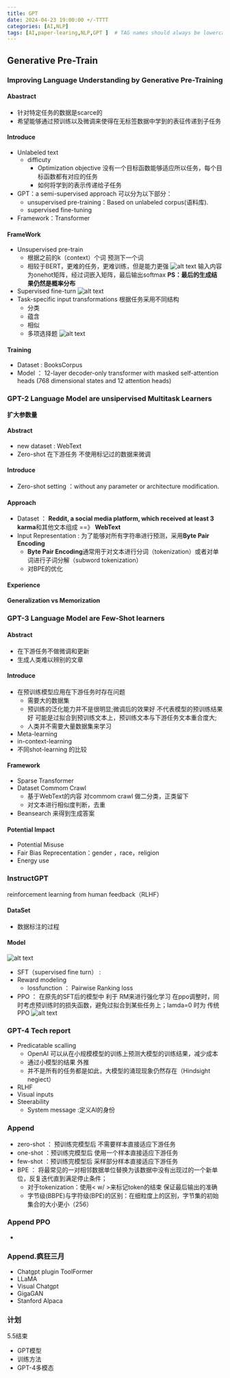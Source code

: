 ```yaml
---
title: GPT
date: 2024-04-23 19:00:00 +/-TTTT
categories: [AI,NLP]
tags: [AI,paper-learing,NLP,GPT ]  # TAG names should always be lowercase
---
```

## Generative Pre-Train 
### Improving Language Understanding by Generative Pre-Training
#### Abastract
* 针对特定任务的数据是scarce的
* 希望能够通过预训练以及微调来使得在无标签数据中学到的表征传递到子任务
#### Introduce
* Unlabeled text 
  * difficuty
    * Optimization objective 没有一个目标函数能够适应所以任务，每个目标函数都有对应的任务
    * 如何将学到的表示传递给子任务
*  GPT：a semi-supervised approach
  可以分为以下部分：
   *  unsupervised pre-training：Based on unlabeled corpus(语料库).
   *  supervised fine-tuning
* Framework：Transformer
#### FrameWork
* Unsupervised pre-train
  *  根据之前的k（context）个词 预测下一个词
  *  相较于BERT，更难的任务，更难训练，但是能力更强
![alt text](https://raw.githubusercontent.com/huazZengblog/huazZengblog.github.io/main/_posts/img/GPT-1-objection.png)
输入内容为onehot矩阵，经过词嵌入矩阵，最后输出softmax
**PS：最后的生成结果仍然是概率分布**
* Supervised fine-turn
  ![alt text](https://raw.githubusercontent.com/huazZengblog/huazZengblog.github.io/main/_posts/img/GPT-1-fineturn.png)
* Task-specific input transformations 根据任务采用不同结构
  * 分类
  * 蕴含
  * 相似
  * 多项选择题
![alt text](https://raw.githubusercontent.com/huazZengblog/huazZengblog.github.io/main/_posts/img/GPT-1-task.png)
#### Training
* Dataset : BooksCorpus
* Model ： 12-layer decoder-only transformer with masked self-attention heads (768 dimensional states and 12
attention heads)


### GPT-2 Language Model are unsipervised Multitask Learners
**扩大参数量**
#### Abstract
* new dataset : WebText
* Zero-shot 在下游任务 不使用标记过的数据来微调
#### Introduce
* Zero-shot setting ：without any parameter or architecture modification.
#### Approach
* Dataset ： **Reddit, a social media platform, which received at least 3 karma**和其他文本组成 ==》 **WebText**
* Input Representation : 为了能够对所有字符串进行预测，采用**Byte Pair Encoding**
  * **Byte Pair Encoding**通常用于对文本进行分词（tokenization）或者对单词进行子词分解（subword tokenization）
  * 对BPE的优化
  
####  Experience

#### Generalization vs Memorization



### GPT-3 Language Model are Few-Shot learners
#### Abstract
* 在下游任务不做微调和更新
* 生成人类难以辨别的文章

#### Introduce
* 在预训练模型应用在下游任务时存在问题
  * 需要大的数据集
  * 预训练的泛化能力并不是很明显;微调后的效果好 不代表模型的预训练结果好 可能是过拟合到预训练文本上，预训练文本与下游任务文本重合度大;
  * 人类并不需要大量数据集来学习
* Meta-learning
* in-context-learning
* 不同shot-learning 的比较
#### Framework
* Sparse Transformer
* Dataset Commom Crawl
    * 基于WebText的内容 对commom crawl 做二分类，正类留下
    * 对文本进行相似度判断，去重
* Beansearch 来得到生成答案



#### Potential Impact
- Potential Misuse
- Fair Bias Reprecentation：gender ，race，religion
- Energy use




### InstructGPT
reinforcement learning from human feedback（RLHF）
#### DataSet
* 数据标注的过程

#### Model
![alt text](https://raw.githubusercontent.com/huazZengblog/huazZengblog.github.io/main/_posts/img/InstructGPT-model.png)
* SFT（supervised fine turn） : 
* Reward modeling 
  * lossfunction  ： Pairwise Ranking loss
* PPO ： 在原先的SFT后的模型中 利于 RM来进行强化学习
在ppo调整时，同时考虑预训练时的损失函数，避免过拟合到某些任务上；lamda=0 时为 传统PPO
![alt text](https://raw.githubusercontent.com/huazZengblog/huazZengblog.github.io/main/_posts/img/InstructGPT.png)

### GPT-4 Tech report
* Predicatable scalling
  * OpenAI 可以从在小规模模型的训练上预测大模型的训练结果，减少成本
  * 通过小模型的结果 外推
  * 并不是所有的任务都是如此，大模型的涌现现象仍然存在（Hindsight negiect）
* RLHF
* Visual inputs
* Steerability
  * System message :定义AI的身份

### Append
* zero-shot ： 预训练完模型后 不需要样本直接适应下游任务
* one-shot ：预训练完模型后 使用一个样本直接适应下游任务
* few-shot ：预训练完模型后 采样部分样本直接适应下游任务
* BPE ： 将最常见的一对相邻数据单位替换为该数据中没有出现过的一个新单位，反复迭代直到满足停止条件；
  * 对于tokenization：使用< w/ >来标记token的结束 保证最后输出的准确
  * 字节级(BBPE)与字符级(BPE)的区别：在细粒度上的区别，字节集的初始集合的大小更小（256）

### Append PPO
* 
### Append.疯狂三月
* Chatgpt plugin ToolFormer
* LLaMA
* Visual Chatgpt
* GigaGAN
* Stanford Alpaca
### 计划
5.5结束
* GPT模型
* 训练方法
* GPT-4多模态


